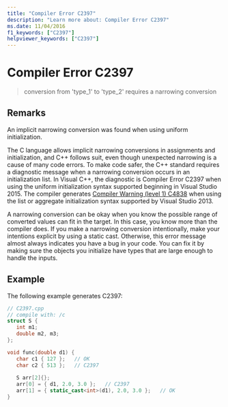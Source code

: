 ```yaml
---
title: "Compiler Error C2397"
description: "Learn more about: Compiler Error C2397"
ms.date: 11/04/2016
f1_keywords: ["C2397"]
helpviewer_keywords: ["C2397"]
---
```

# Compiler Error C2397

> conversion from 'type_1' to 'type_2' requires a narrowing conversion

## Remarks

An implicit narrowing conversion was found when using uniform initialization.

The C language allows implicit narrowing conversions in assignments and initialization, and C++ follows suit, even though unexpected narrowing is a cause of many code errors. To make code safer, the C++ standard requires a diagnostic message when a narrowing conversion occurs in an initialization list. In Visual C++, the diagnostic is Compiler Error C2397 when using the uniform initialization syntax supported beginning in Visual Studio 2015. The compiler generates [Compiler Warning (level 1) C4838](../../error-messages/compiler-warnings/compiler-warning-level-1-c4838.md) when using the list or aggregate initialization syntax supported by Visual Studio 2013.

A narrowing conversion can be okay when you know the possible range of converted values can fit in the target. In this case, you know more than the compiler does. If you make a narrowing conversion intentionally, make your intentions explicit by using a static cast. Otherwise, this error message almost always indicates you have a bug in your code. You can fix it by making sure the objects you initialize have types that are large enough to handle the inputs.

## Example

The following example generates C2397:

```cpp
// C2397.cpp
// compile with: /c
struct S {
   int m1;
   double m2, m3;
};

void func(double d1) {
   char c1 { 127 };   // OK
   char c2 { 513 };   // C2397
   
   S arr[2]{};
   arr[0] = { d1, 2.0, 3.0 };   // C2397
   arr[1] = { static_cast<int>(d1), 2.0, 3.0 };   // OK
}
```
